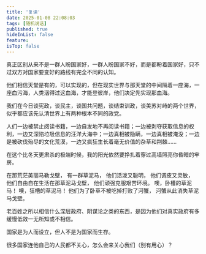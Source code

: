 ```yaml
---
title: '复读'
date: 2025-01-08 22:08:03
tags: [随机说话]
published: true
hideInList: false
feature: 
isTop: false
---
```

真正区别从来不是一群人盼国家好，一群人盼国家不好，而是都盼着国家好，只不过双方对国家要变好的路线有完全不同的认知。

他们相信天堂是有的，可以实现的，但在现实世界与那天堂的中间隔着一座海，一座血污海，人类泅得过这血海，才能登彼岸，他们决定先实现那血海。

我们在今日谈宪政，谈民主，谈国共问题，谈结束训政，谈美苏对峙的两个世界，似乎都应该先认清世界上有两种根本不同的政党。

人们一边被禁止阅读书籍，一边自发地不再阅读书籍；一边被剥夺获取信息的权利，一边又深陷垃圾信息的汪洋大海中；一边真相被隐瞒，一边真相被淹没；一边是被砍伐殆尽的文化荒漠，一边又疯狂生长着毫无价值的杂草和荆棘……

在这个比冬天更肃杀的极端时候，我的阳光依然要挣扎着穿过高墙照亮你昏暗的牢房。

在那荒茫美丽马勒戈壁，
有一群草泥马，
他们活泼又聪明，
他们调皮又灵敏，
他们自由自在生活在那草泥马戈壁，
他们顽强克服艰苦环境。
噢，卧槽的草泥马！
噢，狂槽的草泥马！
他们为了卧草不被吃掉打败了河蟹，
河蟹从此消失草泥马戈壁。

老百姓之所以相信什么深层政府、阴谋论之类的东西，是因为他们对真实政府有多缓慢低效一无所知或不相信。

国家是为人而设立，但人不是为国家而生存。

很多国家连他自己的人民都不关心，怎么会来关心我们（别有用心）？